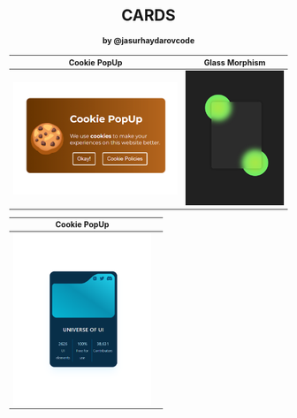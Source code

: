 <div align=center>

# CARDS 
#### by @jasurhaydarovcode


| Cookie PopUp     | Glass Morphism    |
| --------------------------------------------------- | --------------------------------------------------- |
| <img src="./.github/card-image/Cookie PopUp.png" width="350"/> | <img src="./.github/card-image/card-glass-morphism.png" width="200"/> |

| Cookie PopUp     |    |
| --------------------------------------------------- | --------------------------------------------------- |
| <img src="./.github/card-image/mac-tailwind-card.png" width="250"/> |  |

</div>